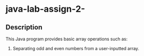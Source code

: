 # java-lab-assign-2-
## Description
This Java program provides basic array operations such as:
1. Separating odd and even numbers from a user-inputted array.
